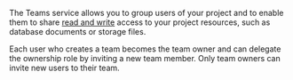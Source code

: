 
The Teams service allows you to group users of your project and to enable them to share [read and write](https://appwrite.io/docs/permissions) access to your project resources, such as database documents or storage files.

Each user who creates a team becomes the team owner and can delegate the ownership role by inviting a new team member. Only team owners can invite new users to their team.